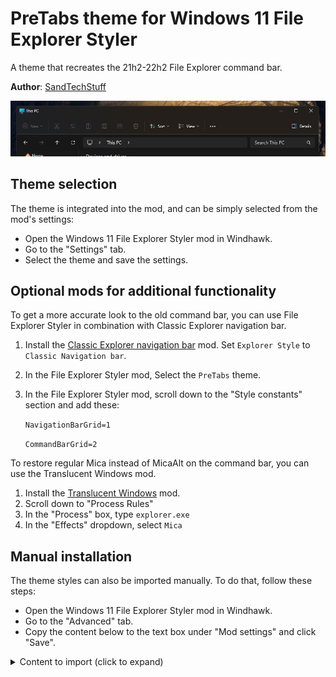 # PreTabs theme for Windows 11 File Explorer Styler

A theme that recreates the 21h2-22h2 File Explorer command bar.

**Author**: [SandTechStuff](https://github.com/SandTechStuff)

![Screenshot](screenshot.png)

## Theme selection

The theme is integrated into the mod, and can be simply selected from the mod's
settings:

* Open the Windows 11 File Explorer Styler mod in Windhawk.
* Go to the "Settings" tab.
* Select the theme and save the settings.

## Optional mods for additional functionality

To get a more accurate look to the old command bar, you can use File Explorer Styler in combination with Classic Explorer navigation bar.

1. Install the [Classic Explorer navigation bar](https://windhawk.net/mods/explorer-frame-classic) mod. Set `Explorer Style` to `Classic Navigation bar`.

2. In the File Explorer Styler mod, Select the `PreTabs` theme.

3. In the File Explorer Styler mod, scroll down to the "Style constants" section and add these:

    `NavigationBarGrid=1`

    `CommandBarGrid=2`

To restore regular Mica instead of MicaAlt on the command bar, you can use the Translucent Windows mod.

1. Install the [Translucent Windows](https://windhawk.net/mods/translucent-windows) mod.
2. Scroll down to "Process Rules"
3. In the "Process" box, type `explorer.exe`
4. In the "Effects" dropdown, select `Mica`

## Manual installation

The theme styles can also be imported manually. To do that, follow these steps:

* Open the Windows 11 File Explorer Styler mod in Windhawk.
* Go to the "Advanced" tab.
* Copy the content below to the text box under "Mod settings" and click "Save".

<details>
<summary>Content to import (click to expand)</summary>

```json
{
	"controlStyles[0].target": "Microsoft.UI.Xaml.Controls.Grid#CommandBarControlRootGrid",
	"controlStyles[0].styles[0]": "Background=Transparent",
	"controlStyles[1].target": "Microsoft.UI.Xaml.Controls.Grid#ContentRoot",
	"controlStyles[1].styles[0]": "Background=Transparent",
	"controlStyles[2].target": "FileExplorerExtensions.NavigationBarControl",
	"controlStyles[2].styles[0]": "Grid.Row=$NavigationBarGrid",
	"controlStyles[3].target": "FileExplorerExtensions.CommandBarControl",
	"controlStyles[3].styles[0]": "Grid.Row=$CommandBarGrid",
	"controlStyles[4].target": "Microsoft.UI.Xaml.Controls.Grid#TabContainerGrid > Border",
	"controlStyles[4].styles[0]": "Visibility=Collapsed",
	"controlStyles[5].target": "Microsoft.UI.Xaml.Controls.Grid#TabContainer > Microsoft.UI.Xaml.Controls.Button#CloseButton",
	"controlStyles[5].styles[0]": "Visibility=Collapsed",
	"controlStyles[6].target": "Microsoft.UI.Xaml.Controls.TabViewItem > Microsoft.UI.Xaml.Controls.Grid#LayoutRoot > Microsoft.UI.Xaml.Controls.Canvas",
	"controlStyles[6].styles[0]": "Opacity=0",
	"controlStyles[7].target": "Grid#NavigationBarControlGrid",
	"controlStyles[7].styles[0]": "Background:=<SolidColorBrush Color=\"{ThemeResource SystemChromeLowColor}\" />",
	"controlStyles[8].target": "Microsoft.UI.Xaml.Controls.Grid#TabContainer",
	"controlStyles[8].styles[0]": "BorderThickness=0",
	"controlStyles[9].target": "Microsoft.UI.Xaml.Controls.ContentPresenter > Microsoft.UI.Xaml.Controls.StackPanel > Microsoft.UI.Xaml.Controls.TextBlock",
	"controlStyles[9].styles[0]": "FontFamily=Segoe UI, Segoe Fluent Icons",
	"controlStyles[9].styles[1]": "FontWeight=Normal",
	"controlStyles[10].target": "Microsoft.UI.Xaml.Controls.Grid#CommandBarControlRootGrid",
	"controlStyles[10].styles[0]": "BorderThickness=0,0,0,1",
	"controlStyles[11].target": "FileExplorerExtensions.FileExplorerTabControl",
	"controlStyles[11].styles[0]": "Height=36",
	"controlStyles[12].target": "Microsoft.UI.Xaml.Controls.Grid#TabContainer",
	"controlStyles[12].styles[0]": "Padding=1,0,0,1",
	"controlStyles[13].target": "Microsoft.UI.Xaml.Controls.Viewbox#IconBox",
	"controlStyles[13].styles[0]": "Margin=0,0,4,0",
	"controlStyles[14].target": "Microsoft.UI.Xaml.Controls.TabViewItem",
	"controlStyles[14].styles[0]": "Margin=0,-8,0,0",
	"styleConstants[0]": "NavigationBarGrid=2",
	"styleConstants[1]": "CommandBarGrid=1",
	"explorerFrameContainerHeight": 0
}
```
